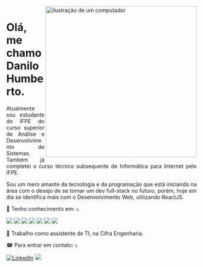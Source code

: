 <img src="https://raw.githubusercontent.com/MicaelliMedeiros/micaellimedeiros/master/image/computer-illustration.png" alt="ilustração de um computador" min-width="400px" max-width="400px" width="400px" align="right">

# Olá, me chamo Danilo Humberto.

<p align="justify">
  Atualmente sou estudante do IFPE do curso superior de Análise e Desenvolvimento de Sistemas. Também já completei o curso técnico subsequente de Informática para Internet pelo IFPE. 
</p>

<p align="justify">
  Sou um mero amante da tecnologia e da programação que está iniciando na área com o desejo de se tornar um dev full-stack no futuro, porém, hoje em dia se identifica mais com o Desenvolvimento Web, utilizando ReactJS.
</p>

<p align="left">
  📌 Tenho conhecimento em: ⤵️ 
</p>

<p>
  <img src="https://img.shields.io/badge/JavaScript-F7DF1E?style=for-the-badge&logo=javascript&logoColor=black" />
  <img src="https://img.shields.io/badge/HTML5-E34F26?style=for-the-badge&logo=html5&logoColor=white" />
  <img src="https://img.shields.io/badge/CSS3-1572B6?style=for-the-badge&logo=css3&logoColor=white" />
  <img src="https://img.shields.io/badge/Python-14354C?style=for-the-badge&logo=python&logoColor=white" />
  <img src="https://img.shields.io/badge/MySQL-00000F?style=for-the-badge&logo=mysql&logoColor=white" />
  <img src="https://img.shields.io/badge/Java-ED8B00?style=for-the-badge&logo=openjdk&logoColor=white" />
  <img src="https://img.shields.io/badge/Node.js-43853D?style=for-the-badge&logo=node.js&logoColor=white" />
</p>

<p align="left">
  💼 Trabalho como assistente de TI, na Cifra Engenharia. 
</p>

<p align="left">
  ☎ Para entrar em contato: ⤵️
</p>

<p align="left">
  <a href="https://www.linkedin.com/in/danilo-humberto-28a771215/" title="LinkedIn">
  <img src="https://img.shields.io/badge/LinkedIn-0077B5?style=for-the-badge&logo=linkedin&logoColor=white" alt="LinkedIn"/></a>
  <a href="https://www.instagram.com/danilown_/" title="Instagram">
  <img src="https://img.shields.io/badge/Instagram-E4405F?style=for-the-badge&logo=instagram&logoColor=white" /></a>
</p>
